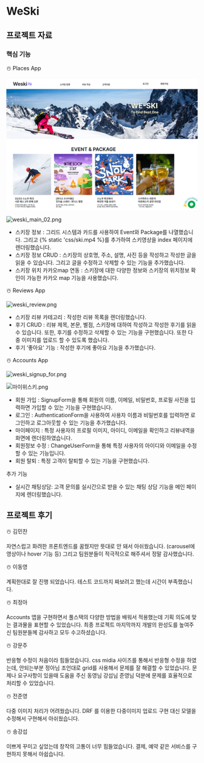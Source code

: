# WeSki
## 프로젝트 자료

### 핵심 기능

<aside>
☃️ Places App

</aside>

![weski_main_01.png](readme.assets/weski_main_01.png)

![weski_main_02.png](https://s3-us-west-2.amazonaws.com/secure.notion-static.com/1bd75e69-74b8-49b4-a070-a8195dbc3604/weski_main_02.png)

- 스키장 정보 : 그리드 시스템과 카드를 사용하여 Event와 Package를 나열했습니다. 그리고 {% static 'css/ski.mp4 %}를 추가하여 스키영상을 index 페이지에 렌더링했습니다.
- 스키장 정보 CRUD : 스키장의 상호명, 주소, 설명, 사진 등을 작성하고 작성한 글을 읽을 수 있습니다. 그리고 글을 수정하고 삭제할 수 있는 기능을 추가했습니다.
- 스키장 위치 카카오map 연동 : 스키장에 대한 다양한 정보와 스키장의 위치정보 확인이 가능한 카카오 map 기능을 사용했습니다.

<aside>
☃️ Reviews App

</aside>

![weski_review.png](https://s3-us-west-2.amazonaws.com/secure.notion-static.com/5a1b5312-c493-4c1f-96eb-f09d9d87e3d6/weski_review.png)

- 스키장 리뷰 카테고리 : 작성한 리뷰 목록을 렌더링했습니다.
- 후기 CRUD : 리뷰 제목, 본문, 별점, 스키장에 대하여 작성하고 작성한 후기를 읽을 수 있습니다. 또한, 후기를 수정하고 삭제할 수 있는 기능을 구현했습니다. 또한 다중 이미지를 업로드 할 수 있도록 했습니다.
- 후기 ‘좋아요’ 기능 : 작성한 후기에 좋아요 기능을 추가했습니다.

<aside>
☃️ Accounts App

</aside>

![weski_signup_for.png](https://s3-us-west-2.amazonaws.com/secure.notion-static.com/39041ecb-d1b9-4319-920f-f26a6a1d1450/weski_signup_for.png)

![마이위스키.png](https://s3-us-west-2.amazonaws.com/secure.notion-static.com/f1f8c068-d072-4773-8f9d-4c152a79f512/%EB%A7%88%EC%9D%B4%EC%9C%84%EC%8A%A4%ED%82%A4.png)

- 회원 가입 : SignupForm을 통해 회원의 이름, 이메일, 비밀번호, 프로필 사진을 입력하면 가입할 수 있는 기능을 구현했습니다.
- 로그인 : AuthenticationForm을 사용하여 사용자 이름과 비밀번호를 입력하면 로그인하고 로그아웃할 수 있는 기능을 추가했습니다.
- 마이페이지 : 특정 사용자의 프로필 이미지, 아이디, 이메일을 확인하고 리뷰내역을 화면에 렌더링하였습니다.
- 회원정보 수정 : ChangeUserForm을 통해 특정 사용자의 아이디와 이메일을 수정할 수 있는 기능입니다.
- 회원 탈퇴 : 특정 고객이 탈퇴할 수 있는 기능을 구현했습니다.

추가 기능 

- 실시간 채팅상담: 고객 문의를 실시간으로 받을 수 있는 채팅 상담 기능을 메인 페이지에 렌더링했습니다.

## 프로젝트 후기

☃️ 김민찬

자연스럽고 화려한 프론트엔드를 꿈꿨지만 뜻대로 안 돼서 아쉬웠습니다. (carousel에 영상이나 hover 기능 등) 그리고 팀원분들이 적극적으로 해주셔서 정말 감사했습니다.

☃️ 이동영 

계획한대로 잘 진행 되었습니다. 테스트 코드까지 짜보려고 했는데 시간이 부족했습니다.

☃️ 최정아 

Accounts 앱을 구현하면서 풀스택의 다양한 방법을 배워서 적용했는데 기획 의도에 맞는 결과물을 표현할 수 있었습니다. 최종 프로젝트 마지막까지 개발의 완성도를 높여주신 팀원분들께 감사하고 모두 수고하셨습니다.

☃️ 강문주 

반응형 수정이 처음이라 힘들었습니다. css midia 사이즈를 통해서 반응형 수정을 하였는데, 안되는부분 정아님 조언대로 grid를 사용해서 문제를 잘 해결할 수 있었습니다. 문제나 요구사항이 있을때 도움을 주신 동영님 강섭님 준영님 덕분에 문제를 효율적으로 처리할 수 있었습니다.

☃️ 전준영 

다중 이미지 처리가 어려웠습니다. DRF 를 이용한 다중이미지 업로드 구현 대신 모델을 수정해서 구현해서 아쉬웠습니다.

☃️ 송강섭 

이쁘게 꾸미고 싶었는데 창작의 고통이 너무 힘들었습니다. 결제, 예약 같은 서비스를 구현하지 못해서 아쉽습니다.
